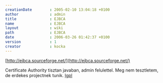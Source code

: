 ```yaml
---
creationDate        : 2005-02-10 13:04:18 +0100 
author              : admin 
title               : EJBCA 
name                : EJBCA 
layout              : wiki 
path                : EJBCA 
date                : 2006-03-26 01:42:37 +0100 
version             : 1 
creator             : kocka 
---
```

[http://ejbca.sourceforge.net/](http://ejbca.sourceforge.net/)

Certificate Authority tisztan javaban, admin felulettel. Meg nem tesztletem, de erdekes projectnek tunik. [lgpl](LGPL.html)
